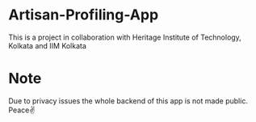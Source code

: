 # Artisan-Profiling-App
This is a project in collaboration with Heritage Institute of Technology, Kolkata and IIM Kolkata

# Note 
Due to privacy issues the whole backend of this app is not made public. Peace✌️
